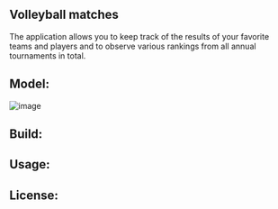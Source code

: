 Volleyball matches
------------------------------------------------------------------------------------------------------------------------------------------------------------------------------------------------------------------------
The application allows you to keep track of the results of your favorite teams and players and to observe various rankings from all annual tournaments in total.

Model:
------------------------------------------------------------------------------------------------------------------------------------------------------------------------------------------------------------------------

![image](https://github.com/NicoleNG18/volleyball-matches-dirigible/assets/105500638/d2f11ebd-55eb-4b56-b32f-14f30cce3e90)

Build:
-----------------------------------------------------------------------------------------------------------------------------------------------------------------------------------------------------------------------

Usage:
-----------------------------------------------------------------------------------------------------------------------------------------------------------------------------------------------------------------------

License:
-----------------------------------------------------------------------------------------------------------------------------------------------------------------------------------------------------------------------


